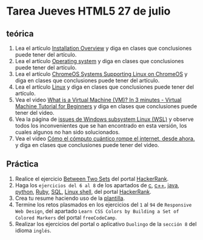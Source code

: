 # Tarea Jueves HTML5 27 de julio

## teórica

1. Lea el artículo [Installation Overview](https://www.theodinproject.com/lessons/foundations-installation-overview) y diga en clases que conclusiones puede tener del artículo.
2. Lea el artículo [Operating system](https://en.wikipedia.org/wiki/Operating_system) y diga en clases que conclusiones puede tener del artículo.
3. Lea el artículo [ChromeOS Systems Supporting Linux on ChromeOS](https://www.chromium.org/chromium-os/chrome-os-systems-supporting-linux/) y diga en clases que conclusiones puede tener del artículo.
4. Lea el artículo [Linux](https://en.wikipedia.org/wiki/Linux) y diga en clases que conclusiones puede tener del artículo.
5. Vea el video [What is a Virtual Machine (VM)? In 3 minutes - Virtual Machine Tutorial for Beginners](https://www.youtube.com/watch?v=yIVXjl4SwVo&ab_channel=VictorDozal) y diga en clases que conclusiones puede tener del video.
6. Vea la página de [issues de Windows subsystem Linux (WSL)](https://developer.mozilla.org/en-US/docs/Learn/Common_questions/Web_mechanics/Pages_sites_servers_and_search_engines) y observe todos los inconvenientes que se han encontrado en esta versión, los cuales algunos no han sido solucionados.
7. Vea el video [Cómo el cómputo cuántico rompe el internet, desde ahora.](https://youtu.be/xymGpIeNc88) y diga en clases que conclusiones puede tener del video.

## Práctica

1. Realice el ejercicio [Between Two Sets](https://www.hackerrank.com/challenges/between-two-sets/problem?isFullScreen=false) del portal [HackerRank](https://www.hackerrank.com/dashboard).
2. Haga los `ejercicios del 6 al 8` de los apartados de [c](https://www.hackerrank.com/domains/c), [c++](https://www.hackerrank.com/domains/cpp), [java](https://www.hackerrank.com/domains/java), [python](https://www.hackerrank.com/domains/python), [Ruby](https://www.hackerrank.com/domains/ruby), [SQL](https://www.hackerrank.com/domains/sql), [Linux shell](https://www.hackerrank.com/domains/shell), del portal [HackerRank](https://www.hackerrank.com/dashboard).
3. Crea tu resume haciendo uso de la [plantilla](https://docs.google.com/document/d/1jfUa4HGBDjt2peJPQ0Wg1YhdGkCoSysS6QMT4u8bCic/edit?usp=sharing).
4. Termine los retos plasmados en los ejercicios del `1` al `94` de `Responsive Web Design`, del apartado `Learn CSS Colors by Building a Set of Colored Markers` del portal `freeCodeCamp`.
5. Realizar los ejercicios del portal o aplicativo `Duolingo` de la `sección 8` del idioma `inglés`.